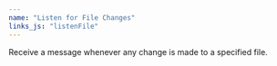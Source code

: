 ```yaml
---
name: "Listen for File Changes"
links_js: "listenFile"
---
```

Receive a message whenever any change is made to a specified file.
